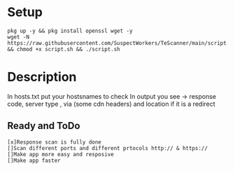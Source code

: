 # Setup
```
pkg up -y && pkg install openssl wget -y
wget -N https://raw.githubusercontent.com/SuspectWorkers/TeScanner/main/script.sh && chmod +x script.sh && ./script.sh
```
# Description
In hosts.txt put your hostsnames to check
In output you see -> response code, server type , via (some cdn headers) and location if it is a redirect

## Ready and ToDo
    [x]Response scan is fully done
    []Scan different ports and different prtocols http:// & https://
    []Make app more easy and resposive
    []Make app faster

